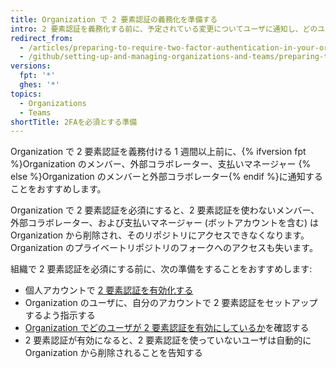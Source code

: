 ```yaml
---
title: Organization で 2 要素認証の義務化を準備する
intro: 2 要素認証を義務化する前に、予定されている変更についてユーザに通知し、どのユーザーが 2 要素認証をすでに使用しているかを確認することができます。
redirect_from:
  - /articles/preparing-to-require-two-factor-authentication-in-your-organization
  - /github/setting-up-and-managing-organizations-and-teams/preparing-to-require-two-factor-authentication-in-your-organization
versions:
  fpt: '*'
  ghes: '*'
topics:
  - Organizations
  - Teams
shortTitle: 2FAを必須とする準備
---
```


Organization で 2 要素認証を義務付ける 1 週間以上前に、{% ifversion fpt %}Organization のメンバー、外部コラボレーター、支払いマネージャー {% else %}Organization のメンバーと外部コラボレーター{% endif %}に通知することをおすすめします。

Organization で 2 要素認証を必須にすると、2 要素認証を使わないメンバー、外部コラボレーター、および支払いマネージャー (ボットアカウントを含む) は Organization から削除され、そのリポジトリにアクセスできなくなります。 Organization のプライベートリポジトリのフォークへのアクセスも失います。

組織で 2 要素認証を必須にする前に、次の準備をすることをおすすめします:
  - 個人アカウントで [2 要素認証を有効化する](/articles/securing-your-account-with-two-factor-authentication-2fa/)
  - Organization のユーザに、自分のアカウントで 2 要素認証をセットアップするよう指示する
  - [Organization でどのユーザが 2 要素認証を有効にしているか](/articles/viewing-whether-users-in-your-organization-have-2fa-enabled/)を確認する
  - 2 要素認証が有効になると、2 要素認証を使っていないユーザは自動的に Organization から削除されることを告知する
